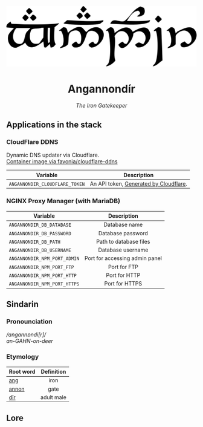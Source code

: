 <div align="center">
<img src="../resources/images/angannondir.svg" alt="Enedos written in Tengwar" style="max-width:100%;">

# Angannondír
_The Iron Gatekeeper_
</div>

## Applications in the stack


### CloudFlare DDNS
Dynamic DNS updater via Cloudflare.  
[Container image via favonia/cloudflare-ddns](https://github.com/favonia/cloudflare-ddns)


| Variable | Description |
|------------------------------------|:-----:|
| `ANGANNONDIR_CLOUDFLARE_TOKEN` | An API token, [Generated by Cloudflare](https://dash.cloudflare.com/profile/api-tokens).  |

### NGINX Proxy Manager (with MariaDB)

| Variable | Description |
|----------|:-----------:|
| `ANGANNONDIR_DB_DATABASE` | Database name           |
| `ANGANNONDIR_DB_PASSWORD` | Database password       |
| `ANGANNONDIR_DB_PATH`     | Path to database files  |
| `ANGANNONDIR_DB_USERNAME` | Database username       |
| `ANGANNONDIR_NPM_PORT_ADMIN` | Port for accessing admin panel |
| `ANGANNONDIR_NPM_PORT_FTP`   | Port for FTP     |
| `ANGANNONDIR_NPM_PORT_HTTP`  | Port for HTTP  |
| `ANGANNONDIR_NPM_PORT_HTTPS` | Port for HTTPS |


## Sindarin

### Pronounciation

_/angannɒndi[r]/_  
_an-GAHN-on-deer_


### Etymology

| Root word | Definition |
|-----------|:----------:|
| [ang](https://www.elfdict.com/wt/11139)       | iron         |
| [annon](https://www.elfdict.com/wt/11172)     | gate         |
| [dîr](https://www.elfdict.com/wt/513273)      | adult male        |


## Lore
